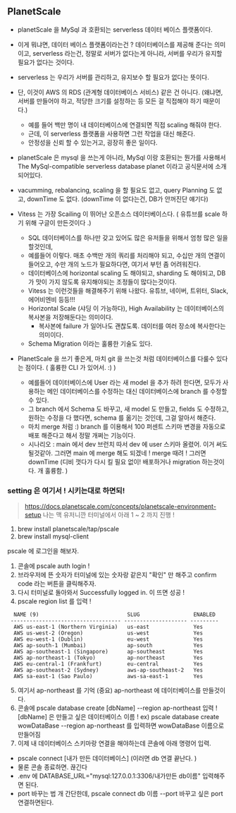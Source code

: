 ## PlanetScale
- planetScale 을 MySql 과 호환되는 serverless 데이터 베이스 플랫폼이다.
- 이게 뭐냐면, 데이터 베이스 플랫폼이라는건 ? 데이터베이스를 제공해 준다는 의미이고, serverless 라는건, 정말로 서버가 없다는게 아니라, 서버를 우리가 유지할 필요가 없다는 것이다.
- serverless 는 우리가 서버를 관리하고, 유지보수 할 필요가 없다는 뜻이다.
- 단, 이것이 AWS 의 RDS (관계형 데이터베이스 서비스) 같은 건 아니다. (왜냐면, 서버를 만들어야 하고, 적당한 크기를 설정하는 등 모든 걸 직접해야 하기 때문이다.)
    - 예를 들어 백만 명이 내 데이터베이스에 연결되면 직접 scaling 해줘야 한다.
    - 근데, 이 serverless 플랫폼을 사용하면 그런 작업을 대신 해준다.
    - 안정성을 신뢰 할 수 있는거고, 굉장히 좋은 일이다.
- planetScale 은 mysql 을 쓰는게 아니라, MySql 이랑 호환되는 뭔가를 사용해서 The MySql-compatible serverless database planet 이라고 공식문서에 소개되어있다.

- vacumming, rebalancing, scaling 을 할 필요도 없고, query Planning 도 없고, downTime 도 없다. (downTime 이 없다는건, DB가 안꺼진단 얘기다)
- Vitess 는 가장 Scailing 이 뛰어난 오픈소스 데이터베이스다. ( 유튜브를 scale 하기 위해 구글이 만든것이다 .)
    - SQL 데이터베이스를 하나만 갖고 있어도 많은 유저들을 위해서 엄청 많은 일을 할것인데, 
    - 예를들어 이렇다. 매초 수백만 개의 쿼리를 처리해야 되고, 수십만 개의 연결이 들어오고, 수만 개의 노드가 필요하다면, 여기서 부턴 좀 어려워진다.
    - 데이터베이스에 horizontal scaling 도 해야되고, sharding 도 해야되고, DB 가 맛이 가지 않도록 유지해야되는 조정들이 많다는것이다.
    - Vitess 는 이런것들을 해결해주기 위해 나왔다. 유튜브, 네이버, 트위터, Slack, 에어비엔비 등등!!!
    - Horizontal Scale (샤딩 이 가능하다),  High Availability 는 데이터베이스의 복사본을 저장해둔다는 의미이다.
        - 복사본에 failure 가 일어나도 괜찮도록. 데이터를 여러 장소에 복사한다는 의미이다.
    - Schema Migration 이라는 훌륭한 기술도 있다.
- PlanetScale 을 쓰기 좋은게, 마치 git 을 쓰는것 처럼 데이터베이스를 다룰수 있다는 점이다. ( 훌륭한 CLI 가 있어서. :) )
    - 예를들어 데이터베이스에 User 라는 새 model 을 추가 하려 한다면, 모두가 사용하는 메인 데이터베이스를 수정하는 대신 데이터베이스에 branch 를 수정할 수 있다.
    - 그 branch 에서 Schema 도 바꾸고, 새 model 도 만들고, fields 도 수정하고, 원하는 수정을 다 했다면, schema 를 옮기는 것인데, 그걸 알아서 해준다.
    - 마치 merge 처럼 :) branch 를 이용해서 100 퍼센트 스키마 변경을 자동으로 배포 해준다고 해서 정말 개쩌는 기능이다.
    - 시나리오 : main 에서 dev 브런치 따서 dev 에 user 스키마 올렸어. 이거 써도 될것같아. 그러면 main 에 merge 해도 되겠네 ! merge 때려 ! 그러면 downTime (디비 껏다가 다시 킬 필요 없이! 배포하거나 migration 하는것이다. 개 훌륭함. )

### setting 은 여기서 ! 시키는대로 하면되!
> https://docs.planetscale.com/concepts/planetscale-environment-setup
나는 맥 유저니깐 터미널에서 아래 1 ~ 2 까지 진행 ! 
1. brew install planetscale/tap/pscale
2. brew install mysql-client

pscale 에 로그인을 해보자.
1. 콘솔에 pscale auth login !
2. 브라우저에 뜬 숫자가 터미널에 있는 숫자랑 같은지 "확인" 만 해주고 confirm code 라는 버튼을 클릭해주자.
3. 다시 터미널로 돌아와서 Successfully logged in. 이 뜨면 성공 ! 
4. pscale region list 를 입력 ! 

```text
  NAME (9)                            SLUG                 ENABLED  
 ----------------------------------- -------------------- --------- 
  AWS us-east-1 (Northern Virginia)   us-east              Yes      
  AWS us-west-2 (Oregon)              us-west              Yes      
  AWS eu-west-1 (Dublin)              eu-west              Yes      
  AWS ap-south-1 (Mumbai)             ap-south             Yes      
  AWS ap-southeast-1 (Singapore)      ap-southeast         Yes      
  AWS ap-northeast-1 (Tokyo)          ap-northeast         Yes      
  AWS eu-central-1 (Frankfurt)        eu-central           Yes      
  AWS ap-southeast-2 (Sydney)         aws-ap-southeast-2   Yes      
  AWS sa-east-1 (Sao Paulo)           aws-sa-east-1        Yes   
```
5. 여기서 ap-northeast 를 기억 (중요) ap-northeast 에 데이터베이스를 만들것이다.
6. 콘솔에 pscale database create [dbName] --region ap-northeast 입력 ! [dbName] 은 만들고 싶은 데이터베이스 이름 ! 
ex) pscale database create wowDataBase --region ap-northeast 를 입력하면 wowDataBase 이름으로 만들어짐
7. 이제 내 데이터베이스 스키마랑 연결을 해야하는데 콘솔에 아래 명령어 입력.
- pscale connect [내가 만든 데이터베이스] (이러면 db 연결 끝난다. )
- 물론 콘솔 종료하면. 끊긴다
- .env 에 DATABASE_URL="mysql:127.0.0.1:3306/내가만든 db이름" 입력해주면 된다.
- port 바꾸는 법 개 간단한데, pscale connect db 이름 --port 바꾸고 싶은 port 연결하면된다.


